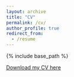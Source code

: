 ```yaml
---
layout: archive
title: "CV"
permalink: /cv/
author_profile: true
redirect_from:
  - /resume
---
```


{% include base_path %}

[Download my CV here](http://yajie1020.github.io/yajieduan/files/CV_YajieDUAN_rutgers.pdf)
